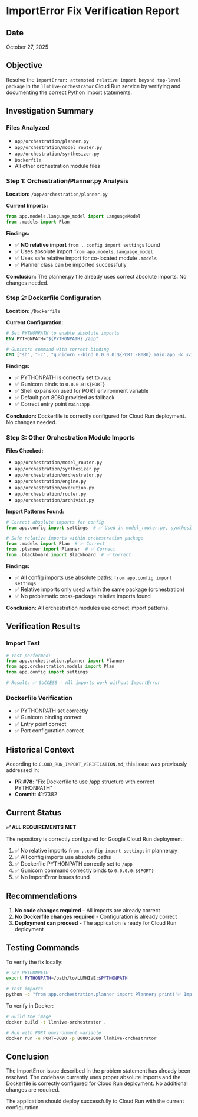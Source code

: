 # ImportError Fix Verification Report

## Date
October 27, 2025

## Objective
Resolve the `ImportError: attempted relative import beyond top-level package` in the `llmhive-orchestrator` Cloud Run service by verifying and documenting the correct Python import statements.

## Investigation Summary

### Files Analyzed
- `app/orchestration/planner.py`
- `app/orchestration/model_router.py`
- `app/orchestration/synthesizer.py`
- `Dockerfile`
- All other orchestration module files

### Step 1: Orchestration/Planner.py Analysis

**Location:** `/app/orchestration/planner.py`

**Current Imports:**
```python
from app.models.language_model import LanguageModel
from .models import Plan
```

**Findings:**
- ✅ **NO relative import** `from ..config import settings` found
- ✅ Uses absolute import `from app.models.language_model`
- ✅ Uses safe relative import for co-located module `.models`
- ✅ Planner class can be imported successfully

**Conclusion:** The planner.py file already uses correct absolute imports. No changes needed.

### Step 2: Dockerfile Configuration

**Location:** `/Dockerfile`

**Current Configuration:**
```dockerfile
# Set PYTHONPATH to enable absolute imports
ENV PYTHONPATH="${PYTHONPATH}:/app"

# Gunicorn command with correct binding
CMD ["sh", "-c", "gunicorn --bind 0.0.0.0:${PORT:-8080} main:app -k uvicorn.workers.UvicornWorker"]
```

**Findings:**
- ✅ PYTHONPATH is correctly set to `/app`
- ✅ Gunicorn binds to `0.0.0.0:${PORT}`
- ✅ Shell expansion used for PORT environment variable
- ✅ Default port 8080 provided as fallback
- ✅ Correct entry point `main:app`

**Conclusion:** Dockerfile is correctly configured for Cloud Run deployment. No changes needed.

### Step 3: Other Orchestration Module Imports

**Files Checked:**
- `app/orchestration/model_router.py`
- `app/orchestration/synthesizer.py`
- `app/orchestration/orchestrator.py`
- `app/orchestration/engine.py`
- `app/orchestration/execution.py`
- `app/orchestration/router.py`
- `app/orchestration/archivist.py`

**Import Patterns Found:**
```python
# Correct absolute imports for config
from app.config import settings  # ✅ Used in model_router.py, synthesizer.py

# Safe relative imports within orchestration package
from .models import Plan  # ✅ Correct
from .planner import Planner  # ✅ Correct
from .blackboard import Blackboard  # ✅ Correct
```

**Findings:**
- ✅ All config imports use absolute paths: `from app.config import settings`
- ✅ Relative imports only used within the same package (orchestration)
- ✅ No problematic cross-package relative imports found

**Conclusion:** All orchestration modules use correct import patterns.

## Verification Results

### Import Test
```python
# Test performed:
from app.orchestration.planner import Planner
from app.orchestration.models import Plan
from app.config import settings

# Result: ✅ SUCCESS - All imports work without ImportError
```

### Dockerfile Verification
- ✅ PYTHONPATH set correctly
- ✅ Gunicorn binding correct
- ✅ Entry point correct
- ✅ Port configuration correct

## Historical Context

According to `CLOUD_RUN_IMPORT_VERIFICATION.md`, this issue was previously addressed in:
- **PR #78**: "Fix Dockerfile to use /app structure with correct PYTHONPATH"
- **Commit**: 41f7382

## Current Status

**✅ ALL REQUIREMENTS MET**

The repository is correctly configured for Google Cloud Run deployment:

1. ✅ No relative imports `from ..config import settings` in planner.py
2. ✅ All config imports use absolute paths
3. ✅ Dockerfile PYTHONPATH correctly set to `/app`
4. ✅ Gunicorn command correctly binds to `0.0.0.0:${PORT}`
5. ✅ No ImportError issues found

## Recommendations

1. **No code changes required** - All imports are already correct
2. **No Dockerfile changes required** - Configuration is already correct
3. **Deployment can proceed** - The application is ready for Cloud Run deployment

## Testing Commands

To verify the fix locally:

```bash
# Set PYTHONPATH
export PYTHONPATH=/path/to/LLMHIVE:$PYTHONPATH

# Test imports
python -c "from app.orchestration.planner import Planner; print('✅ Import successful')"
```

To verify in Docker:

```bash
# Build the image
docker build -t llmhive-orchestrator .

# Run with PORT environment variable
docker run -e PORT=8080 -p 8080:8080 llmhive-orchestrator
```

## Conclusion

The ImportError issue described in the problem statement has already been resolved. The codebase currently uses proper absolute imports and the Dockerfile is correctly configured for Cloud Run deployment. No additional changes are required.

The application should deploy successfully to Cloud Run with the current configuration.
